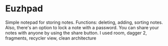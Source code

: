 # Euzhpad
Simple notepad for storing notes.
Functions: deleting, adding, sorting notes. Also, there's an option to lock a note with a password. 
You can share your notes with anyone by using the share button.
I used room, dagger 2, fragments, recycler view, clean architecture
